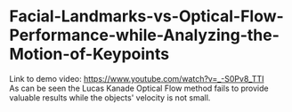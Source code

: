 # Facial-Landmarks-vs-Optical-Flow-Performance-while-Analyzing-the-Motion-of-Keypoints
Link to demo video: https://www.youtube.com/watch?v=_-S0Pv8_TTI <br>
As can be seen the Lucas Kanade Optical Flow method fails to provide valuable results while the objects' velocity is not small.

